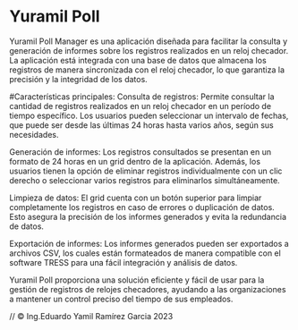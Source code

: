 # Yuramil Poll
Yuramil Poll Manager es una aplicación diseñada para facilitar la consulta y generación de informes sobre los registros realizados en un reloj checador. 
La aplicación está integrada con una base de datos que almacena los registros de manera sincronizada con el reloj checador, lo que garantiza la precisión y la integridad de los datos.

#Características principales:
Consulta de registros: 
Permite consultar la cantidad de registros realizados en un reloj checador en un período de tiempo específico. 
Los usuarios pueden seleccionar un intervalo de fechas, que puede ser desde las últimas 24 horas hasta varios años, 
según sus necesidades.

Generación de informes: 
Los registros consultados se presentan en un formato de 24 horas en un grid dentro de la aplicación. 
Además, los usuarios tienen la opción de eliminar registros individualmente con un clic derecho o seleccionar varios 
registros para eliminarlos simultáneamente.

Limpieza de datos: 
El grid cuenta con un botón superior para limpiar completamente los registros en caso de errores o duplicación de datos. 
Esto asegura la precisión de los informes generados y evita la redundancia de datos.

Exportación de informes: 
Los informes generados pueden ser exportados a archivos CSV, los cuales están formateados de manera compatible con el software TRESS 
para una fácil integración y análisis de datos.

Yuramil Poll proporciona una solución eficiente y fácil de usar para la gestión de registros de relojes checadores, ayudando a las organizaciones a mantener un control preciso del tiempo de sus empleados.

 //   © Ing.Eduardo Yamil Ramírez Garcia 2023
